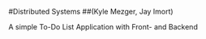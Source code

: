 #Distributed Systems
##(Kyle Mezger, Jay Imort)

A simple To-Do List Application with Front- and Backend
